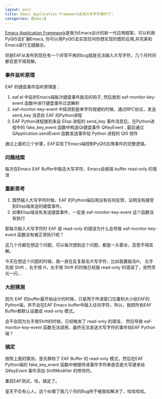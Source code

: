 ```yaml
---
layout: post
title: Emacs Application Framework支持大写字符事件了!
categories: [Emacs]
---
```


[Emacs Application Framework](https://manateelazycat.github.io/emacs/2018/08/06/eaf.html)是我为Emacs设计的新一代应用框架，可以利用PyQt5去扩展Emacs, 你可以用PyQt5去实现任何你想实现的图形应用,并完美和Emacs进行无缝融合。

但是EAF从发布到现在有一个非常不爽的bug就是无法输入大写字符，几个月时间都百思不得其解。

### 事件监听原理
EAF 的键盘事件监听原理是：

1. eaf.el 中监听Emacs端每次键盘事件敲击的钩子, 然后放到 eaf-monitor-key-event 函数中进行键盘事件过滤解析
2. eaf-monitor-key-event 中探测到是单字符按键的时候，通过RPC协议，发送 send_key 消息给 EAF 的Python进程
3. EAF Python进程接到来自 Elisp 进程的 send_key 事件消息后，在Python进程中的 fake_key_event 函数中构造Qt键盘事件 QKeyEvent , 最后通过 QApplication.sendEvent 函数发送事件给 Python 进程的 Qt5 控件

通过上面的三个步骤，EAF实现了Emacs端控制PyQt5应用事件的完整逻辑。

### 问题线索

每次在Emacs EAF Buffer中敲击大写字符，Emacs会报错 buffer read-only 的错误

### 重新思考

1. 既然输入大写字符时候，EAF 的Python端应用没有任何反馈，证明没有接受到Elisp端发送的键盘事件。
2. 如果Elisp端没有发送键盘事件，一定是 eaf-monitor-key-event 这个函数没有执行

那每次输入大写字符时 EAF 报 read-only 的错误为什么会导致 eaf-monitor-key-event 函数没有被正常执行呢？

这几个月都在想这个问题，可以每次想到这个问题，都是一头雾水，百思不得其解。

今天在想这个问题的时候，我一直在反复敲击大写字符，比如我要敲击H， 左手先按 Shift ，右手按 H，左手按 Shift 的时候已经报 read-only 的错误了，突然灵光一闪...

### 大胆猜测

因为 EAF 的buffer最开始设计的时候，只是用于传递窗口位置和大小给EAF的Python端，并不会在EAF Emacs buffer中敲入任何字符，所以，我把所有EAF Buffer都默认设置成 read-only 模式。

会不会因为左手按Shift的时候，已经触发了 read-only 的错误， 然后导致 eaf-monitor-key-event 函数无法调用，最终无法发送大写字符的事件给EAF Python端？

### 搞定

按照上面的猜测，首先移除了 EAF Buffer 的 read-only 模式，然后在EAF Python端的 fake_key_event 函数中根据传递事件字符串是否是大写键来给 QKeyEvent 事件添加 ShiftModifier 的修饰符。

重启EAF测试，哇，搞定了。

皇天不负有心人，这个纠缠了我几个月的Bug终于被我给解决了，哈哈哈哈。
